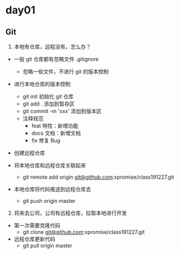 # day01

## Git

1. 本地有仓库，远程没有，怎么办？

- 一般 git 仓库都有忽略文件 .gitignore

  - 忽略一些文件，不进行 git 的版本控制

- 进行本地仓库的版本控制
  - git init 初始化 git 仓库
  - git add . 添加到暂存区
  - git commit -m 'xxx' 添加到版本区
  - 注释规范
    - feat 特性：新增功能
    - docs 文档：新增文档
    - fix 修复 Bug
- 创建远程仓库
- 将本地仓库和远程仓库关联起来
  - git remote add origin git@github.com:xpromise/class191227.git
- 本地仓库将代码推送到远程仓库去
  - git push origin master

2. 将来去公司，公司有远程仓库，拉取本地进行开发

- 第一次需要克隆代码
  - git clone git@github.com:xpromise/class191227.git
- 远程仓库更新代码
  - git pull origin master
